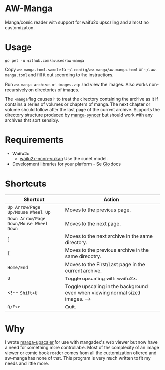 # AW-Manga

Manga/comic reader with support for waifu2x upscaling and almost no customization.

# Usage

`go get -u github.com/awused/aw-manga`

Copy `aw-manga.toml.sample` to `~/.config/aw-manga/aw-manga.toml` or `~/.aw-manga.toml` and fill it out according to the instructions.

Run `aw-manga archive-of-images.zip` and view the images. Also works non-recursively on directories of images.

The `-manga` flag causes it to treat the directory containing the archive as it if contains a series of volumes or chapters of manga. The next chapter or volume should follow after the last page of the current archive. Supports the directory structure produced by [manga-syncer](https://github.com/awused/manga-syncer) but should work with any archives that sort sensibly.

# Requirements

* Waifu2x
    * [waifu2x-ncnn-vulkan](https://github.com/nihui/waifu2x-ncnn-vulkan) Use the cunet model.
* Development libraries for your platform - Se [Gio](https://gioui.org/) docs

# Shortcuts

Shortcut | Action
---------| ----------
`Up Arrow/Page Up/Mouse Wheel Up` | Moves to the previous page.
`Down Arrow/Page Down/Mouse Wheel Down` | Moves to the next page.
`]` | Moves to the next archive in the same directory.
`[` | Moves to the previous archive in the same direcotry.
`Home/End` | Moves to the First/Last page in the current archive.
`U` | Toggle upscaling with waifu2x.
<!-- `Shift+U` | Toggle upscaling in the background even when viewing normal sized images. -->
`Q/Esc` | Quit.

# Why

I wrote [manga-upscaler](https://github.com/awused/manga-upscaler) for use with mangadex's web viewer but now have a need for something more controllable. Most of the complexity of an image viewer or comic book reader comes from all the customization offered and aw-manga has none of that. This program is very much written to fit my needs and little more.
